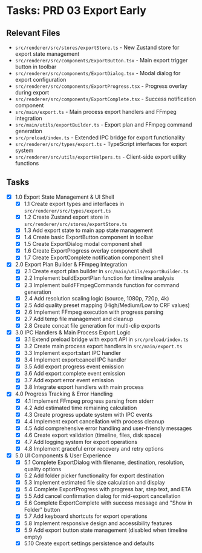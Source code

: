 # Tasks: PRD 03 Export Early

## Relevant Files

- `src/renderer/src/stores/exportStore.ts` - New Zustand store for export state management
- `src/renderer/src/components/ExportButton.tsx` - Main export trigger button in toolbar
- `src/renderer/src/components/ExportDialog.tsx` - Modal dialog for export configuration
- `src/renderer/src/components/ExportProgress.tsx` - Progress overlay during export
- `src/renderer/src/components/ExportComplete.tsx` - Success notification component
- `src/main/export.ts` - Main process export handlers and FFmpeg integration
- `src/main/utils/exportBuilder.ts` - Export plan and FFmpeg command generation
- `src/preload/index.ts` - Extended IPC bridge for export functionality
- `src/renderer/src/types/export.ts` - TypeScript interfaces for export system
- `src/renderer/src/utils/exportHelpers.ts` - Client-side export utility functions

## Tasks

- [x] 1.0 Export State Management & UI Shell
  - [x] 1.1 Create export types and interfaces in `src/renderer/src/types/export.ts`
  - [x] 1.2 Create Zustand export store in `src/renderer/src/stores/exportStore.ts`
  - [x] 1.3 Add export state to main app state management
  - [x] 1.4 Create basic ExportButton component in toolbar
  - [x] 1.5 Create ExportDialog modal component shell
  - [x] 1.6 Create ExportProgress overlay component shell
  - [x] 1.7 Create ExportComplete notification component shell

- [x] 2.0 Export Plan Builder & FFmpeg Integration
  - [x] 2.1 Create export plan builder in `src/main/utils/exportBuilder.ts`
  - [x] 2.2 Implement buildExportPlan function for timeline analysis
  - [x] 2.3 Implement buildFFmpegCommands function for command generation
  - [x] 2.4 Add resolution scaling logic (source, 1080p, 720p, 4k)
  - [x] 2.5 Add quality preset mapping (High/Medium/Low to CRF values)
  - [x] 2.6 Implement FFmpeg execution with progress parsing
  - [x] 2.7 Add temp file management and cleanup
  - [x] 2.8 Create concat file generation for multi-clip exports

- [x] 3.0 IPC Handlers & Main Process Export Logic
  - [x] 3.1 Extend preload bridge with export API in `src/preload/index.ts`
  - [x] 3.2 Create main process export handlers in `src/main/export.ts`
  - [x] 3.3 Implement export:start IPC handler
  - [x] 3.4 Implement export:cancel IPC handler
  - [x] 3.5 Add export:progress event emission
  - [x] 3.6 Add export:complete event emission
  - [x] 3.7 Add export:error event emission
  - [x] 3.8 Integrate export handlers with main process

- [x] 4.0 Progress Tracking & Error Handling
  - [x] 4.1 Implement FFmpeg progress parsing from stderr
  - [x] 4.2 Add estimated time remaining calculation
  - [x] 4.3 Create progress update system with IPC events
  - [x] 4.4 Implement export cancellation with process cleanup
  - [x] 4.5 Add comprehensive error handling and user-friendly messages
  - [x] 4.6 Create export validation (timeline, files, disk space)
  - [x] 4.7 Add logging system for export operations
  - [x] 4.8 Implement graceful error recovery and retry options

- [x] 5.0 UI Components & User Experience
  - [x] 5.1 Complete ExportDialog with filename, destination, resolution, quality options
  - [x] 5.2 Add folder picker functionality for export destination
  - [x] 5.3 Implement estimated file size calculation and display
  - [x] 5.4 Complete ExportProgress with progress bar, step text, and ETA
  - [x] 5.5 Add cancel confirmation dialog for mid-export cancellation
  - [x] 5.6 Complete ExportComplete with success message and "Show in Folder" button
  - [x] 5.7 Add keyboard shortcuts for export operations
  - [x] 5.8 Implement responsive design and accessibility features
  - [x] 5.9 Add export button state management (disabled when timeline empty)
  - [x] 5.10 Create export settings persistence and defaults